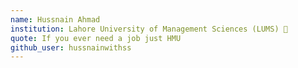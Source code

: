 ```yaml
---
name: Hussnain Ahmad 
institution: Lahore University of Management Sciences (LUMS) 🚩 
quote: If you ever need a job just HMU 
github_user: hussnainwithss
---
```

